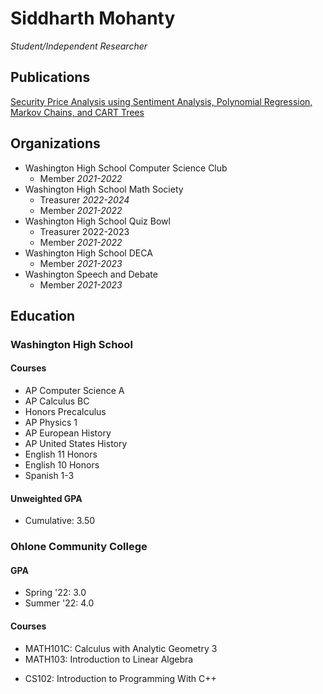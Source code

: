 # Siddharth Mohanty
*Student/Independent Researcher*

## Publications
[Security Price Analysis using Sentiment Analysis, Polynomial Regression, Markov Chains, and CART Trees](https://drive.google.com/file/d/1-ee7568pyCOz5K2uFFOjDBTTfSVYQLBF/view?usp=sharing)

## Organizations

- Washington High School Computer Science Club
    - Member *2021-2022*
- Washington High School Math Society
    - Treasurer *2022-2024*
    - Member *2021-2022*
- Washington High School Quiz Bowl
    - Treasurer 2022-2023
    - Member *2021-2022*
- Washington High School DECA
    - Member *2021-2023*
        <!-- ICDC? States? Norcal?-->
- Washington Speech and Debate
    - Member *2021-2023*

<!--## Awards-->

## Education

### Washington High School

#### Courses
- AP Computer Science A
- AP Calculus BC
- Honors Precalculus
- AP Physics 1
- AP European History
- AP United States History
- English 11 Honors
- English 10 Honors
- Spanish 1-3
<!--- AP Physics C-->
<!--- AP United States Government-->
<!--- AP Economics-->
<!--- AP LIT-->

#### Unweighted GPA
- Cumulative: 3.50

### Ohlone Community College

#### GPA
- Spring '22: 3.0
- Summer '22: 4.0

#### Courses
- MATH101C: Calculus with Analytic Geometry 3
- MATH103:  Introduction to Linear Algebra
<!--- MATH104:  Differential Equations-->
<!--- CS124:    Programming with Discrete Structures-->
<!--- CS113:    Discrete Structures-->
<!--- CS116:    Introduction to Object Oriented Programming With C++-->
- CS102:    Introduction to Programming With C++